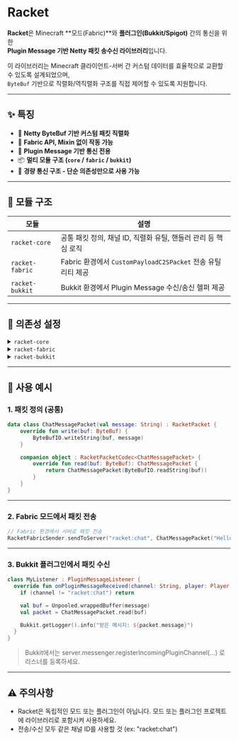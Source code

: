 # Racket

**Racket**은 Minecraft **모드(Fabric)**와 **플러그인(Bukkit/Spigot)** 간의 통신을 위한  
**Plugin Message 기반 Netty 패킷 송수신 라이브러리**입니다.

이 라이브러리는 Minecraft 클라이언트-서버 간 커스텀 데이터를 효율적으로 교환할 수 있도록 설계되었으며,  
`ByteBuf` 기반으로 직렬화/역직렬화 구조를 직접 제어할 수 있도록 지원합니다.

---

## ✨ 특징

- 🧱 **Netty ByteBuf 기반 커스텀 패킷 직렬화**
- 🧩 **Fabric API, Mixin 없이 작동 가능**
- 🔌 **Plugin Message 기반 통신 전용**
- 📦 **멀티 모듈 구조 (`core` / `fabric` / `bukkit`)**
- 🧪 **경량 통신 구조 - 단순 의존성만으로 사용 가능**

---

## 📁 모듈 구조

| 모듈            | 설명                                                      |
|-----------------|-----------------------------------------------------------|
| `racket-core`   | 공통 패킷 정의, 채널 ID, 직렬화 유틸, 핸들러 관리 등 핵심 로직 |
| `racket-fabric` | Fabric 환경에서 `CustomPayloadC2SPacket` 전송 유틸리티 제공  |
| `racket-bukkit` | Bukkit 환경에서 Plugin Message 수신/송신 헬퍼 제공         |

---

## 🔧 의존성 설정

<details>
<summary><code>racket-core</code></summary>

```kotlin
dependencies {
    implementation("io.netty:netty-buffer:4.1.109.Final")
}
```

</details>

<details>
<summary><code>racket-fabric</code></summary>

```kotlin
dependencies {
    modImplementation("net.fabricmc:fabric-loader:0.14.22")
    implementation(project(":racket-core"))
}
```

</details>

<details>
<summary><code>racket-bukkit</code></summary>

```kotlin
dependencies {
    compileOnly("org.spigotmc:spigot-api:1.20.4-R0.1-SNAPSHOT")
    implementation(project(":racket-core"))
}
```

</details>

---

## 🚀 사용 예시

### 1. 패킷 정의 (공통)

```kotlin
data class ChatMessagePacket(val message: String) : RacketPacket {
    override fun write(buf: ByteBuf) {
        ByteBufIO.writeString(buf, message)
    }

    companion object : RacketPacketCodec<ChatMessagePacket> {
        override fun read(buf: ByteBuf): ChatMessagePacket {
            return ChatMessagePacket(ByteBufIO.readString(buf))
        }
    }
}
```

---

### 2. Fabric 모드에서 패킷 전송

```kotlin
// Fabric 환경에서 서버로 패킷 전송
RacketFabricSender.sendToServer("racket:chat", ChatMessagePacket("Hello from client!"))
```

---

### 3. Bukkit 플러그인에서 패킷 수신

```kotlin
class MyListener : PluginMessageListener {
  override fun onPluginMessageReceived(channel: String, player: Player, message: ByteArray) {
    if (channel != "racket:chat") return

    val buf = Unpooled.wrappedBuffer(message)
    val packet = ChatMessagePacket.read(buf)

    Bukkit.getLogger().info("받은 메시지: ${packet.message}")
  }
}
```
> Bukkit에서는 server.messenger.registerIncomingPluginChannel(...) 로 리스너를 등록하세요.

---

## ⚠️ 주의사항
* Racket은 독립적인 모드 또는 플러그인이 아닙니다. 모드 또는 플러그인 프로젝트에 라이브러리로 포함시켜 사용하세요.
* 전송/수신 모두 같은 채널 ID를 사용할 것 (ex: "racket:chat")